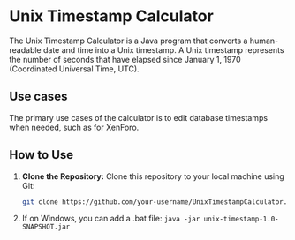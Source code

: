 # Unix Timestamp Calculator

The Unix Timestamp Calculator is a Java program that converts a human-readable date and time into a Unix timestamp. A Unix timestamp represents the number of seconds that have elapsed since January 1, 1970 (Coordinated Universal Time, UTC).

## Use cases
The primary use cases of the calculator is to edit database timestamps when needed, such as for XenForo.

## How to Use

1. **Clone the Repository:**
   Clone this repository to your local machine using Git:

   ```bash
   git clone https://github.com/your-username/UnixTimestampCalculator.git
   ```

2. If on Windows, you can add a .bat file: `java -jar unix-timestamp-1.0-SNAPSHOT.jar`
